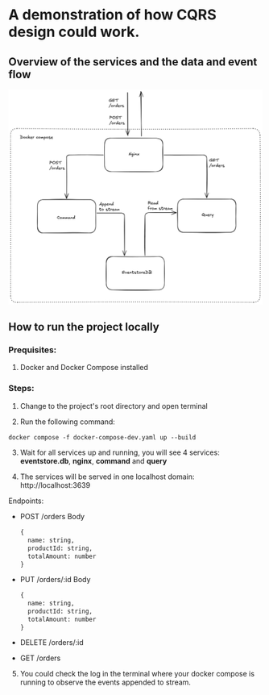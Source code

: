 # A demonstration of how CQRS design could work.

## Overview of the services and the data and event flow

![CQRS Diagram](cqrs.png)

## How to run the project locally

### Prequisites:

1. Docker and Docker Compose installed

### Steps:

1. Change to the project's root directory and open terminal

2. Run the following command:

```
docker compose -f docker-compose-dev.yaml up --build
```

3. Wait for all services up and running, you will see 4 services: **eventstore.db**, **nginx**, **command** and **query**

4. The services will be served in one localhost domain: http://localhost:3639

Endpoints:
- POST    /orders
  Body
  ```
  {
    name: string,
    productId: string,
    totalAmount: number
  }
  ```

- PUT     /orders/:id
  Body
  ```
  {
    name: string,
    productId: string,
    totalAmount: number
  }
  ```

- DELETE  /orders/:id
- GET     /orders

5. You could check the log in the terminal where your docker compose is running to observe the events appended to stream.
